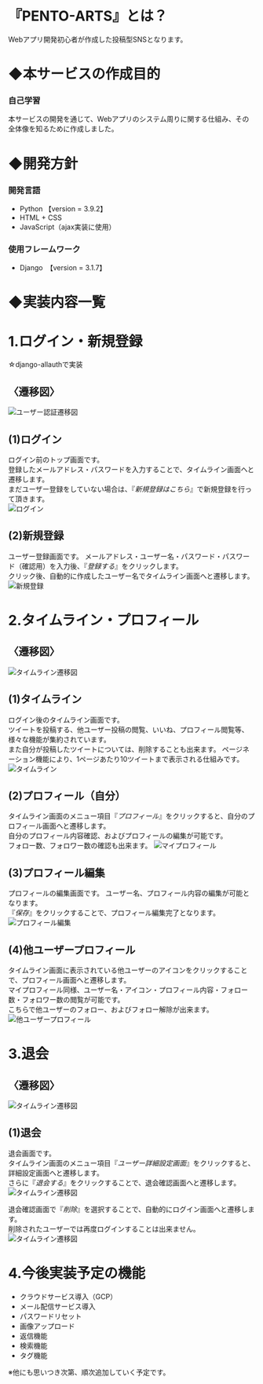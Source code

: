 # 『PENTO-ARTS』とは？
Webアプリ開発初心者が作成した投稿型SNSとなります。

# ◆本サービスの作成目的

### 自己学習  
本サービスの開発を通じて、Webアプリのシステム周りに関する仕組み、その全体像を知るために作成しました。  


# ◆開発方針

### 開発言語
* Python 【version = 3.9.2】  
* HTML + CSS
* JavaScript（ajax実装に使用）  

### 使用フレームワーク
* Django　【version = 3.1.7】  


# ◆実装内容一覧


# 1.ログイン・新規登録

☆django-allauthで実装

## 〈遷移図〉
![ユーザー認証遷移図](/img/スライド1.PNG) 

## (1)ログイン

ログイン前のトップ画面です。  
登録したメールアドレス・パスワードを入力することで、タイムライン画面へと遷移します。  
まだユーザー登録をしていない場合は、『_新規登録はこちら_』で新規登録を行って頂きます。  
![ログイン](/img/スライド2.PNG) 

## (2)新規登録

ユーザー登録画面です。
メールアドレス・ユーザー名・パスワード・パスワード（確認用）を入力後、『_登録する_』をクリックします。  
クリック後、自動的に作成したユーザー名でタイムライン画面へと遷移します。
![新規登録](/img/スライド3.PNG) 


# 2.タイムライン・プロフィール

## 〈遷移図〉
![タイムライン遷移図](/img/スライド5.PNG)

## (1)タイムライン  

ログイン後のタイムライン画面です。  
ツイートを投稿する、他ユーザー投稿の閲覧、いいね、プロフィール閲覧等、様々な機能が集約されています。  
また自分が投稿したツイートについては、削除することも出来ます。
ページネーション機能により、1ページあたり10ツイートまで表示される仕組みです。
![タイムライン](/img/スライド4.PNG)

## (2)プロフィール（自分）  

タイムライン画面のメニュー項目『_プロフィール_』をクリックすると、自分のプロフィール画面へと遷移します。  
自分のプロフィール内容確認、およびプロフィールの編集が可能です。  
フォロー数、フォロワー数の確認も出来ます。
![マイプロフィール](/img/スライド6.PNG)

## (3)プロフィール編集  

プロフィールの編集画面です。
ユーザー名、プロフィール内容の編集が可能となります。  
『_保存_』をクリックすることで、プロフィール編集完了となります。  
![プロフィール編集](/img/スライド7.PNG)

## (4)他ユーザープロフィール  

タイムライン画面に表示されている他ユーザーのアイコンをクリックすることで、プロフィール画面へと遷移します。  
マイプロフィール同様、ユーザー名・アイコン・プロフィール内容・フォロー数・フォロワー数の閲覧が可能です。  
こちらで他ユーザーのフォロー、およびフォロー解除が出来ます。  
![他ユーザープロフィール](/img/スライド8.PNG)


# 3.退会  

## 〈遷移図〉
![タイムライン遷移図](/img/スライド9.PNG)

## (1)退会  

退会画面です。  
タイムライン画面のメニュー項目『_ユーザー詳細設定画面_』をクリックすると、詳細設定画面へと遷移します。  
さらに『_退会する_』をクリックすることで、退会確認画面へと遷移します。  
![タイムライン遷移図](/img/スライド10.PNG)  

退会確認画面で『_削除_』を選択することで、自動的にログイン画面へと遷移します。  
削除されたユーザーでは再度ログインすることは出来ません。
![タイムライン遷移図](/img/スライド11.PNG)  


# 4.今後実装予定の機能

* クラウドサービス導入（GCP）
* メール配信サービス導入
* パスワードリセット
* 画像アップロード
* 返信機能
* 検索機能
* タグ機能  

※他にも思いつき次第、順次追加していく予定です。

